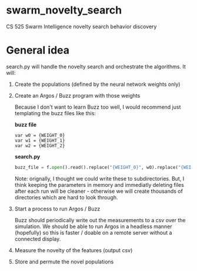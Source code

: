 # swarm_novelty_search
CS 525 Swarm Intelligence novelty search behavior discovery 


# General idea

search.py will handle the novelty search and orchestrate the algorithms. 
It will: 
1. Create the populations (defined by the neural network weights only)
2. Create an Argos / Buzz program with those weights

    Because I don't want to learn Buzz too well, I would recommend just templating the buzz files like this: 

    **buzz file**
    ```
    var w0 = {WEIGHT_0}
    var w1 = {WEIGHT_1}
    var w2 = {WEIGHT_2}
    ```

    **search.py**
    ```py
    buzz_file = f.open().read().replace("{WEIGHT_0}", w0).replace("{WEIGHT_1}", w1)...
    ```

    Note: orignally, I thought we could write these to subdirectories. 
    But, I think keeping the parameters in memory and immediatly deleting files after each run will be cleaner - otherwise we will create thousands of directories which are hard to look through.

3. Start a process to run Argos / Buzz

    Buzz should periodically write out the measurements to a csv over the simulation.
    We should be able to run Argos in a headless manner (hopefully) so this is faster / doable on a remote server without a connected display. 

4. Measure the novelty of the features (output csv)
5. Store and permute the novel populations


